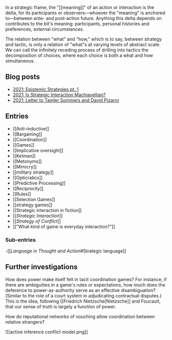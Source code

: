 In a strategic frame, the "[[meaning]]" of an action or interaction is the delta, for its participants or observers—whoever the "meaning" is anchored to—between ante- and post-action future. Anything this delta depends on contributes to the bit's meaning: participants, personal histories and preferences, external circumstances.

The relation between "what" and "how," which is to say, between strategy and tactic, is only a relation of "what"s at varying levels of abstract scale. We can call the infinitely receding process of drilling into tactics the decomposition of choices, where each choice is both a what and how simultaneous.

## Blog posts
- [2021: Epistemic Strategies pt. 1](https://suspendedreason.com/2021/05/12/epistemic-strategies-pt-1/)
- [2021: Is Strategic Interaction Machiavellian?](https://suspendedreason.com/2021/05/12/is-strategic-interaction-machiavellian/)
- [2021: Letter to Tamler Sommers and David Pizarro](https://suspendedreason.com/2021/05/05/letter-to-tamler-sommers-and-david-pizarro/)

## Entries
- [[Anti-inductive]]
- [[Bargaining]]
- [[Coordination]]
- [[Games]]
- [[Implicative oversight]]
- [[Ketman]]
- [[Metonyms]]
- [[Mimicry]]
- [[military strategy]]
- [[Opticratics]]
- [[Predictive Processing]]
- [[Reciprocity]]
- [[Rules]]
- [[Selection Games]]
- [[strategy games]]
- [[Strategic interaction in fiction]]
- [[_Strategic Interaction_]]
- [[_Strategy of Conflict_]]
- [["What kind of game is everyday interaction?"]]

### Sub-entries
-[[_Language in Thought and Action_#Strategic language]]

## Further investigations

How does power make itself felt in tacit coordination games? For instance, if there are ambiguities in a game's rules or expectations, how much does the deference to power-as-authority serve as an effective disambiguation? (Similar to the role of a court system in adjudicating contractual disputes.) This is the idea, following [[Friedrich Nietzsche|Nietzsche]] and Foucault, that our sense of truth is largely a function of power.

How do reputational networks of vouching allow coordination between relative strangers?

![[active inference conflict model.png]]


